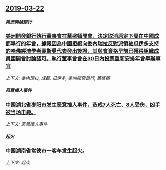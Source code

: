 ## [2019-03-22](/news/2019/03/22/index.md)

##### 美洲開發銀行
### [ 美洲開發銀行執行董事會在華盛頓開會，決定取消原定下周在中國成都舉行的年會，據報因為中國拒絕向委內瑞拉反對派領袖瓜伊多支持的哈佛經濟學者豪斯曼代表發出簽證，其與會資格早前已獲得組織成員國開會討論認可。執行董事會會在30日內投票重新安排年會舉辦事宜 ](/news/2019/03/22/美洲開發銀行執行董事會在華盛頓開會-決定取消原定下周在中國成都舉行的年會-據報因為中國拒絕向委內瑞拉反對派領袖瓜伊多支.md)
_上下文: 委內瑞拉, 成都, 瓜伊多, 美洲開發銀行, 華盛頓_

##### 恶意撞人事件
### [ 中国湖北省枣阳市发生恶意撞人事件，造成7人死亡、8人受伤，凶手被当场击毙。 ](/news/2019/03/22/中国湖北省枣阳市发生恶意撞人事件-造成7人死亡-8人受伤-凶手被当场击毙.md)
_上下文: 恶意撞人事件_

##### 起火
### [ 中国湖南省常德市一客车发生起火。](/news/2019/03/22/中国湖南省常德市一客车发生起火.md)
_上下文: 起火_

